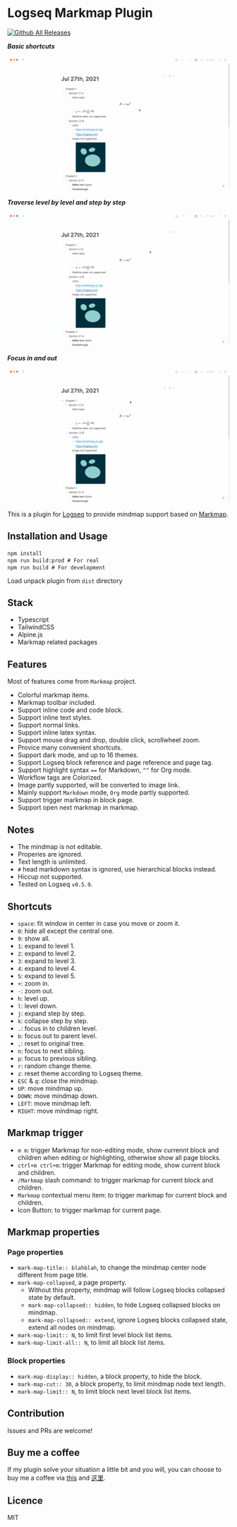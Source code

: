 # Logseq Markmap Plugin

[![Github All Releases](https://img.shields.io/github/downloads/vipzhicheng/logseq-plugin-mark-map/total.svg)](https://github.com/vipzhicheng/logseq-plugin-mark-map/releases)

***Basic shortcuts***

![Screencast1](./screencast1.gif)

***Traverse level by level and step by step***

![Screencast2](./screencast2.gif)

***Focus in and out***

![Screencast3](./screencast3.gif)

This is a plugin for [Logseq](https://github.com/logseq/logseq) to provide mindmap support based on [Markmap](https://github.com/gera2ld/markmap).

## Installation and Usage

```
npm install
npm run build:prod # For real
npm run build # For development
```

Load unpack plugin from `dist` directory

## Stack

* Typescript
* TailwindCSS
* Alpine.js
* Markmap related packages

## Features

Most of features come from `Markmap` project.

* Colorful markmap items.
* Markmap toolbar included.
* Support inline code and code block.
* Support inline text styles.
* Support normal links.
* Support inline latex syntax.
* Support mouse drag and drop, double click, scrollwheel zoom.
* Provice many convenient shortcuts.
* Support dark mode, and up to 16 themes.
* Support Logseq block reference and page reference and page tag.
* Support highlight syntax `==` for Markdown, `^^` for Org mode.
* Workflow tags are Colorized.
* Image partly supported, will be converted to image link.
* Mainly support `Markdown` mode, `Org` mode partly supported.
* Support trigger markmap in block page.
* Support open next markmap in markmap.

## Notes

* The mindmap is not editable.
* Properies are ignored.
* Text length is unlimited.
* `#` head markdown syntax is ignored, use hierarchical blocks instead.
* Hiccup not supported.
* Tested on Logseq `v0.5.9`.

## Shortcuts

* `space`: fit window in center in case you move or zoom it.
* `0`: hide all except the central one.
* `9`: show all.
* `1`: expand to level 1.
* `2`: expand to level 2.
* `3`: expand to level 3.
* `4`: expand to level 4.
* `5`: expand to level 5.
* `+`: zoom in.
* `-`: zoom out.
* `h`: level up.
* `l`: level down.
* `j`: expand step by step.
* `k`: collapse step by step.
* `.`: focus in to children level.
* `b`: focus out to parent level.
* `,`: reset to original tree.
* `n`: focus to next sibling.
* `p`: focus to previous sibling.
* `r`: random change theme.
* `z`: reset theme according to Logseq theme.
* `ESC` & `q`: close the mindmap.
* `UP`: move mindmap up.
* `DOWN`: move mindmap down.
* `LEFT`: move mindmap left.
* `RIGHT`: move mindmap right.

## Markmap trigger

* `m m`: trigger Markmap for non-editing mode, show currennt block and children when editing or highlighting, otherwise show all page blocks.
* `ctrl+m ctrl+m`: trigger Markmap for editing mode, show current block and children.
* `/Markmap` slash command: to trigger markmap for current block and children.
* `Markmap` contextual menu item: to trigger markmap for current block and children.
* Icon Button: to trigger markmap for current page.

## Markmap properties

### Page properties

* `mark-map-title:: blahblah`, to change the mindmap center node different from page title.
* `mark-map-collapsed`, a page property.
  * Without this property, mindmap will follow Logseq blocks collapsed state by default.
  * `mark-map-collapsed:: hidden`, to hide Logseq collapsed blocks on mindmap.
  * `mark-map-collapsed:: extend`, ignore Logseq blocks collapsed state, extend all nodes on mindmap.
* `mark-map-limit:: N`, to limit first level block list items.
* `mark-map-limit-all:: N`, to limit all block list items.
### Block properties

* `mark-map-display:: hidden`, a block property, to hide the block.
* `mark-map-cut:: 30`, a block property, to limit mindmap node text length.
* `mark-map-limit:: N`, to limit block next level block list items.

## Contribution

Issues and PRs are welcome!

## Buy me a coffee

If my plugin solve your situation a little bit and you will, you can choose to buy me a coffee via [this](https://www.buymeacoffee.com/vipzhicheng) and [这里](https://afdian.net/@vipzhicheng).

## Licence

MIT
